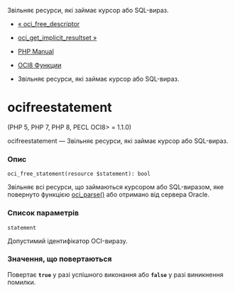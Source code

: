 Звільняє ресурси, які займає курсор або SQL-вираз.

-   [« oci\_free\_descriptor](function.oci-free-descriptor.html)
    
-   [oci\_get\_implicit\_resultset »](function.oci-get-implicit-resultset.html)
    
-   [PHP Manual](index.html)
    
-   [OCI8 Функции](ref.oci8.html)
    
-   Звільняє ресурси, які займає курсор або SQL-вираз.
    

# ocifreestatement

(PHP 5, PHP 7, PHP 8, PECL OCI8> = 1.1.0)

ocifreestatement — Звільняє ресурси, які займає курсор або SQL-вираз.

### Опис

```methodsynopsis
oci_free_statement(resource $statement): bool
```

Звільняє всі ресурси, що займаються курсором або SQL-виразом, яке повернуто функцією [oci\_parse()](function.oci-parse.html) або отримано від сервера Oracle.

### Список параметрів

`statement`

Допустимий ідентифікатор OCI-виразу.

### Значення, що повертаються

Повертає **`true`** у разі успішного виконання або **`false`** у разі виникнення помилки.